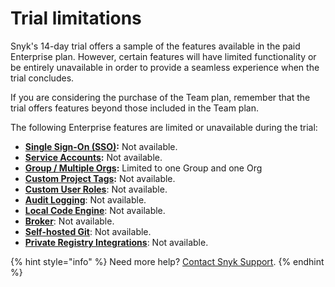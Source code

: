 # Trial limitations

Snyk's 14-day trial offers a sample of the features available in the paid Enterprise plan. However, certain features will have limited functionality or be entirely unavailable in order to provide a seamless experience when the trial concludes.

If you are considering the purchase of the Team plan, remember that the trial offers features beyond those included in the Team plan.

The following Enterprise features are limited or unavailable during the trial:

* [**Single Sign-On (SSO)**](../../enterprise-configurations/using-single-sign-on-sso-for-authentication/)**:** Not available.
* [**Service Accounts**](../../enterprise-configurations/service-accounts/)**:** Not available.
* [**Group / Multiple Orgs**](../../snyk-admin/manage-groups-and-organizations/)**:** Limited to one Group and one Org
* [**Custom Project Tags**](../../snyk-admin/introduction-to-snyk-projects/project-tags.md)**:** Not available.
* [**Custom User Roles**](../../snyk-admin/manage-permissions-and-roles/manage-member-roles.md): Not available.
* [**Audit Logging**](../../snyk-admin/user-management-with-the-snyk-api/retrieve-audit-logs-of-user-initiated-activity-by-api-for-an-org-or-group.md): Not available.
* [**Local Code Engine**](broken-reference): Not available.
* [**Broker**](../../enterprise-configurations/snyk-broker/): Not available.
* [**Self-hosted Git**](../../integrate-with-snyk/git-repositories-scms-integrations-with-snyk/snyk-github-enterprise-integration.md): Not available.
* [**Private Registry Integrations**](../../integrate-with-snyk/package-repository-integrations/): Not available.

{% hint style="info" %}
Need more help? [Contact Snyk Support](https://support.snyk.io/hc/en-us/requests/new).
{% endhint %}
